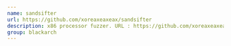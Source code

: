 ```yaml
---
name: sandsifter
url: https://github.com/xoreaxeaxeax/sandsifter
description: x86 processor fuzzer. URL : https://github.com/xoreaxeaxeax/sandsifter Groups : blackarch blackarch-fuzzer blackarch-hardware
group: blackarch
---
```

